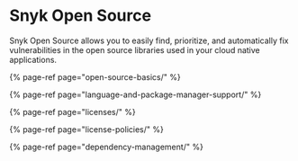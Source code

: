 # Snyk Open Source

Snyk Open Source allows you to easily find, prioritize, and automatically fix vulnerabilities in the open source libraries used in your cloud native applications.

{% page-ref page="open-source-basics/" %}

{% page-ref page="language-and-package-manager-support/" %}

{% page-ref page="licenses/" %}

{% page-ref page="license-policies/" %}

{% page-ref page="dependency-management/" %}





